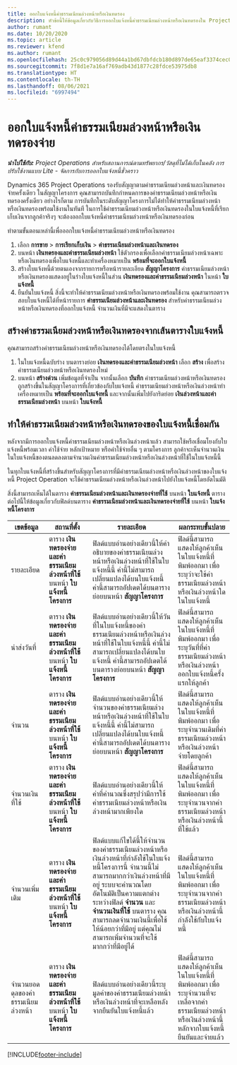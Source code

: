 ```yaml
---
title: ออกใบแจ้งหนี้ค่าธรรมเนียมล่วงหน้าหรือเงินทดรอง
description: หัวข้อนี้ให้ข้อมูลเกี่ยวกับวิธีการออกใบแจ้งหนี้ค่าธรรมเนียมล่วงหน้าหรือเงินทดรองใน Project Operations
author: rumant
ms.date: 10/20/2020
ms.topic: article
ms.reviewer: kfend
ms.author: rumant
ms.openlocfilehash: 25c0c979056d89d44a1bd67dbfdcb180d897de65eaf3374cec0a2dc73c4e3568
ms.sourcegitcommit: 7f8d1e7a16af769adb43d1877c28fdce53975db8
ms.translationtype: HT
ms.contentlocale: th-TH
ms.lasthandoff: 08/06/2021
ms.locfileid: "6997494"
---
```

# <a name="invoice-a-retainer-or-an-advance"></a>ออกใบแจ้งหนี้ค่าธรรมเนียมล่วงหน้าหรือเงินทดรองจ่าย

_**นำไปใช้กับ:** Project Operations สำหรับสถานการณ์ตามทรัพยากร/วัสดุที่ไม่ได้เก็บในคลัง การปรับใช้งานแบบ Lite - จัดการกับการออกใบแจ้งหนี้ชั่วคราว_

Dynamics 365 Project Operations รองรับสัญญาตามค่าธรรมเนียมล่วงหน้าและเงินทดรองจ่ายครั้งเดียว ในสัญญาโครงการ คุณสามารถบันทึกกำหนดการของค่าธรรมเนียมล่วงหน้าหรือเงินทดรองครั้งเดียว อย่างไรก็ตาม การบันทึกในระดับสัญญาโครงการไม่ได้ทำให้ค่าธรรมเนียมล่วงหน้าหรือเงินทดรองพร้อมใช้งานในทันที ในการใช้ค่าธรรมเนียมล่วงหน้าหรือเงินทดรองในใบแจ้งหนี้ที่เรียกเก็บเงินจากลูกค้าจริงๆ จะต้องออกใบแจ้งหนี้ค่าธรรมเนียมล่วงหน้าหรือเงินทดรองก่อน

ทำตามขั้นตอนเหล่านี้เพื่อออกใบแจ้งหนี้ค่าธรรมเนียมล่วงหน้าหรือเงินทดรอง

1. เลือก **การขาย** > **การเรียกเก็บเงิน** > **ค่าธรรมเนียมล่วงหน้าและเงินทดรอง** 
2. บนหน้า **เงินทดรองและค่าธรรมเนียมล่วงหน้า** ใช้ตัวกรองเพื่อเลือกค่าธรรมเนียมล่วงหน้าเฉพาะหรือเงินทดรองเพื่อใบแจ้งหนี้และทำเครื่องหมายเป็น **พร้อมที่จะออกใบแจ้งหนี้**
3. สร้างใบแจ้งหนี้ด้วยตนเองจากรายการหรือหน้ารายละเอียด **สัญญาโครงการ** ค่าธรรมเนียมล่วงหน้าหรือเงินทดรองแสดงอยู่ในร่างใบแจ้งหนี้ในส่วน **เงินทดรองและค่าธรรมเนียมล่วงหน้า** ในหน้า **ใบแจ้งหนี้**
4. ยืนยันใบแจ้งหนี้ สิ่งนี้จะทำให้ค่าธรรมเนียมล่วงหน้าหรือเงินทดรองพร้อมใช้งาน คุณสามารถตรวจสอบใบแจ้งหนี้ได้ที่หน้ารายการ **ค่าธรรมเนียมล่วงหน้าและเงินทดรอง** สำหรับค่าธรรมเนียมล่วงหน้าหรือเงินทดรองที่ออกใบแจ้งหนี้ จำนวนเงินที่มีจะแสดงในตาราง

## <a name="create-a-retainer-or-advance-from-the-invoice-grid"></a>สร้างค่าธรรมเนียมล่วงหน้าหรือเงินทดรองจากเส้นตารางใบแจ้งหนี้

คุณสามารถสร้างค่าธรรมเนียมล่วงหน้าหรือเงินทดรองได้โดยตรงในใบแจ้งหนี้

1. ในใบแจ้งหนี้ฉบับร่าง บนตารางย่อย **เงินทดรองและค่าธรรมเนียมล่วงหน้า** เลือก **สร้าง** เพื่อสร้างค่าธรรมเนียมล่วงหน้าหรือเงินทดรองใหม่ 
2. บนหน้า **สร้างด่วน** เพิ่มข้อมูลที่จำเป็น จากนั้นเลือก **บันทึก** ค่าธรรมเนียมล่วงหน้าหรือเงินทดรองถูกสร้างขึ้นในสัญญาโครงการที่เกี่ยวข้องกับใบแจ้งหนี้ ค่าธรรมเนียมล่วงหน้าหรือเงินล่วงหน้าทำเครื่องหมายเป็น **พร้อมที่จะออกใบแจ้งหนี้** และจากนั้นเพิ่มไปยังกริดย่อย **เงินล่วงหน้าและค่าธรรมเนียมล่วงหน้า** บนหน้า **ใบแจ้งหนี้**

## <a name="reconcile-an-invoiced-retainer-or-advance"></a>ทำให้ค่าธรรมเนียมล่วงหน้าหรือเงินทดรองของใบแจ้งหนี้เชื่อมกัน

หลังจากมีการออกใบแจ้งหนี้ค่าธรรมเนียมล่วงหน้าหรือเงินล่วงหน้าแล้ว สามารถใช้หรือเชื่อมโยงกับใบแจ้งหนี้พร้อมเวลา ค่าใช้จ่าย หลักเป้าหมาย หรือค่าใช้จ่ายอื่น ๆ ตามโครงการ ลูกค้าจะเห็นจำนวนเงินในใบแจ้งหนี้ของตนลดลงตามจำนวนเงินค่าธรรมเนียมล่วงหน้าหรือเงินล่วงหน้าที่ใช้ในใบแจ้งหนี้นี้

ในทุกใบแจ้งหนี้ที่สร้างขึ้นสำหรับสัญญาโครงการที่มีค่าธรรมเนียมล่วงหน้าหรือเงินล่วงหน้าของใบแจ้งหนี้ Project Operation จะใช้ค่าธรรมเนียมล่วงหน้าหรือเงินล่วงหน้าไปยังใบแจ้งหนี้โดยอัตโนมัติ

สิ่งนี้สามารถเห็นได้ในตาราง **ค่าธรรมเนียมล่วงหน้าและเงินทดรองจ่ายที่ใช้** บนหน้า **ใบแจ้งหนี้** ตารางต่อไปนี้ให้ข้อมูลเกี่ยวกับฟิลด์บนตาราง **ค่าธรรมเนียมล่วงหน้าและเงินทดรองจ่ายที่ใช้** บนหน้า **ใบแจ้งหนี้โครงการ**

| เขตข้อมูล | สถานที่ตั้ง | รายละเอียด | ผลกระทบขั้นปลาย |
| --- | --- | --- | --- |
| รายละเอียด | ตาราง **เงินทดรองจ่ายและค่าธรรมเนียมล่วงหน้าที่ใช้** บนหน้า **ใบแจ้งหนี้โครงการ** |ฟิลด์แบบอ่านอย่างเดียวนี้ให้คำอธิบายของค่าธรรมเนียมล่วงหน้าหรือเงินล่วงหน้าที่ใช้ในใบแจ้งหนี้นี้ ค่านี้ไม่สามารถเปลี่ยนแปลงได้บนใบแจ้งหนี้ ค่านี้สามารถอัปเดตได้บนตารางย่อยบนหน้า **สัญญาโครงการ** | ฟิลด์นี้สามารถแสดงให้ลูกค้าเห็นในใบแจ้งหนี้ที่พิมพ์ออกมา เพื่อระบุว่าจะใช้ค่าธรรมเนียมล่วงหน้าหรือเงินล่วงหน้าใดในใบแจ้งหนี้ |
| นำส่งวันที่ | ตาราง **เงินทดรองจ่ายและค่าธรรมเนียมล่วงหน้าที่ใช้** บนหน้า **ใบแจ้งหนี้โครงการ**  | ฟิลด์แบบอ่านอย่างเดียวนี้ให้วันที่ในใบแจ้งหนี้ของค่าธรรมเนียมล่วงหน้าหรือเงินล่วงหน้าที่ใช้ในใบแจ้งหนี้นี้ ค่านี้ไม่สามารถเปลี่ยนแปลงได้บนใบแจ้งหนี้ ค่านี้สามารถอัปเดตได้บนตารางย่อยบนหน้า **สัญญาโครงการ** | ฟิลด์นี้สามารถแสดงให้ลูกค้าเห็นในใบแจ้งหนี้ที่พิมพ์ออกมา เพื่อระบุวันที่ที่ค่าธรรมเนียมล่วงหน้าหรือเงินล่วงหน้าออกใบแจ้งหนี้ครั้งแรกให้ลูกค้า |
| จำนวน | ตาราง **เงินทดรองจ่ายและค่าธรรมเนียมล่วงหน้าที่ใช้** บนหน้า **ใบแจ้งหนี้โครงการ**  | ฟิลด์แบบอ่านอย่างเดียวนี้ให้จำนวนของค่าธรรมเนียมล่วงหน้าหรือเงินล่วงหน้าที่ใช้ในใบแจ้งหนี้นี้ ค่านี้ไม่สามารถเปลี่ยนแปลงได้บนใบแจ้งหนี้ ค่านี้สามารถอัปเดตได้บนตารางย่อยบนหน้า **สัญญาโครงการ** | ฟิลด์นี้สามารถแสดงให้ลูกค้าเห็นในใบแจ้งหนี้ที่พิมพ์ออกมา เพื่อระบุจำนวนเดิมที่ค่าธรรมเนียมล่วงหน้าหรือเงินล่วงหน้าจ่ายโดยลูกค้า |
| จำนวนเงินที่ใช้ | ตาราง **เงินทดรองจ่ายและค่าธรรมเนียมล่วงหน้าที่ใช้** บนหน้า **ใบแจ้งหนี้โครงการ**  | ฟิลด์แบบอ่านอย่างเดียวนี้ให้ค่าที่คำนวณซึ่งสรุปว่ามีการใช้ค่าธรรมเนียมล่วงหน้าหรือเงินล่วงหน้ามากเพียงใด | ฟิลด์นี้สามารถแสดงให้ลูกค้าเห็นในใบแจ้งหนี้ที่พิมพ์ออกมา เพื่อระบุจำนวนจากค่าธรรมเนียมล่วงหน้าหรือเงินล่วงหน้านี้ที่ใช้แล้ว |
| จำนวนเพิ่มเติม | ตาราง **เงินทดรองจ่ายและค่าธรรมเนียมล่วงหน้าที่ใช้** บนหน้า **ใบแจ้งหนี้โครงการ**  | ฟิลด์แบบแก้ไขได้นี้ให้จำนวนของค่าธรรมเนียมล่วงหน้าหรือเงินล่วงหน้าที่กำลังใช้ในใบแจ้งหนี้โครงการนี้ จำนวนนี้ไม่สามารถมากกว่าเงินล่วงหน้าที่มีอยู่ ระบบจะคำนวณโดยอัตโนมัติเป็นความแตกต่างระหว่างฟิลด์ **จำนวน** และ **จำนวนเงินที่ใช้** บนตาราง คุณสามารถลดจำนวนเงินนี้เพื่อใช้ให้น้อยกว่าที่มีอยู่ แต่คุณไม่สามารถเพิ่มจำนวนที่จะใช้มากกว่าที่มีอยู่ได้ | ฟิลด์นี้สามารถแสดงให้ลูกค้าเห็นในใบแจ้งหนี้ที่พิมพ์ออกมา เพื่อระบุจำนวนจากค่าธรรมเนียมล่วงหน้าหรือเงินล่วงหน้านี้กำลังใช้กับใบแจ้งหนี้ |
| จำนวนยอดดุลของค่าธรรมเนียมล่วงหน้า | ตาราง **เงินทดรองจ่ายและค่าธรรมเนียมล่วงหน้าที่ใช้** บนหน้า **ใบแจ้งหนี้โครงการ**  | ฟิลด์แบบอ่านอย่างเดียวนี้ระบุมูลค่าของค่าธรรมเนียมล่วงหน้าหรือเงินล่วงหน้าที่จะเหลือหลังจากยืนยันใบแจ้งหนี้แล้ว | ฟิลด์นี้สามารถแสดงให้ลูกค้าเห็นในใบแจ้งหนี้ที่พิมพ์ออกมา เพื่อระบุจำนวนที่จะเหลือจากค่าธรรมเนียมล่วงหน้าหรือเงินล่วงหน้านี้หลักจากใบแจ้งหนี้ยืนยันและจ่ายแล้ว |


[!INCLUDE[footer-include](../../includes/footer-banner.md)]
